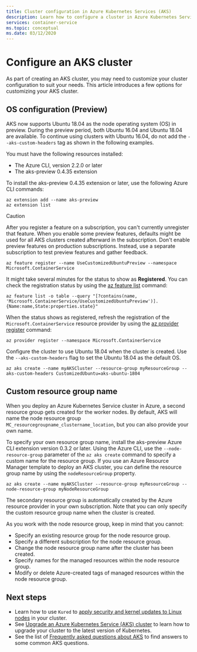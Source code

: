 ```yaml
---
title: Cluster configuration in Azure Kubernetes Services (AKS)
description: Learn how to configure a cluster in Azure Kubernetes Service (AKS)
services: container-service
ms.topic: conceptual
ms.date: 03/12/2020
---
```


# Configure an AKS cluster

As part of creating an AKS cluster, you may need to customize your cluster configuration to suit your needs. This article introduces a few options for customizing your AKS cluster.

## OS configuration (Preview)

AKS now supports Ubuntu 18.04 as the node operating system (OS) in preview. During the preview period, both Ubuntu 16.04 and Ubuntu 18.04 are available. To continue using clusters with Ubuntu 16.04, do not add the `--aks-custom-headers` tag as shown in the following examples.

You must have the following resources installed:

- The Azure CLI, version 2.2.0 or later
- The aks-preview 0.4.35 extension

To install the aks-preview 0.4.35 extension or later, use the following Azure CLI commands:

```azurecli
az extension add --name aks-preview
az extension list
```

> [!CAUTION]
> After you register a feature on a subscription, you can't currently unregister that feature. When you enable some preview features, defaults might be used for all AKS clusters created afterward in the subscription. Don't enable preview features on production subscriptions. Instead, use a separate subscription to test preview features and gather feedback.

```azurecli
az feature register --name UseCustomizedUbuntuPreview --namespace Microsoft.ContainerService
```

It might take several minutes for the status to show as **Registered**. You can check the registration status by using the [az feature list](https://docs.microsoft.com/cli/azure/feature?view=azure-cli-latest#az-feature-list) command:

```azurecli
az feature list -o table --query "[?contains(name, 'Microsoft.ContainerService/UseCustomizedUbuntuPreview')].{Name:name,State:properties.state}"
```

When the status shows as registered, refresh the registration of the `Microsoft.ContainerService` resource provider by using the [az provider register](https://docs.microsoft.com/cli/azure/provider?view=azure-cli-latest#az-provider-register) command:

```azurecli
az provider register --namespace Microsoft.ContainerService
```

Configure the cluster to use Ubuntu 18.04 when the cluster is created. Use the `--aks-custom-headers` flag to set the Ubuntu 18.04 as the default OS.

```azure-cli
az aks create --name myAKSCluster --resource-group myResourceGroup --aks-custom-headers CustomizedUbuntu=aks-ubuntu-1804
```

## Custom resource group name

When you deploy an Azure Kubernetes Service cluster in Azure, a second resource group gets created for the worker nodes. By default, AKS will name the node resource group `MC_resourcegroupname_clustername_location`, but you can also provide your own name.

To specify your own resource group name, install the aks-preview Azure CLI extension version 0.3.2 or later. Using the Azure CLI, use the `--node-resource-group` parameter of the `az aks create` command to specify a custom name for the resource group. If you use an Azure Resource Manager template to deploy an AKS cluster, you can define the resource group name by using the `nodeResourceGroup` property.

```azurecli
az aks create --name myAKSCluster --resource-group myResourceGroup --node-resource-group myNodeResourceGroup
```

The secondary resource group is automatically created by the Azure resource provider in your own subscription. Note that you can only specify the custom resource group name when the cluster is created. 

As you work with the node resource group, keep in mind that you cannot:

- Specify an existing resource group for the node resource group.
- Specify a different subscription for the node resource group.
- Change the node resource group name after the cluster has been created.
- Specify names for the managed resources within the node resource group.
- Modify or delete Azure-created tags of managed resources within the node resource group.

## Next steps

- Learn how to use `Kured` to [apply security and kernel updates to Linux nodes](node-updates-kured.md) in your cluster.
- See [Upgrade an Azure Kubernetes Service (AKS) cluster](upgrade-cluster.md) to learn how to upgrade your cluster to the latest version of Kubernetes.
- See the list of [Frequently asked questions about AKS](faq.md) to find answers to some common AKS questions.